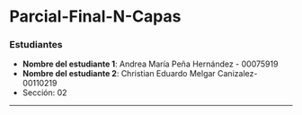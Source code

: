 # Parcial-Final-N-Capas

### Estudiantes
- **Nombre del estudiante 1**: Andrea María Peña Hernández - 00075919
- **Nombre del estudiante 2**: Christian Eduardo Melgar Canizalez- 00110219
- Sección: 02
---